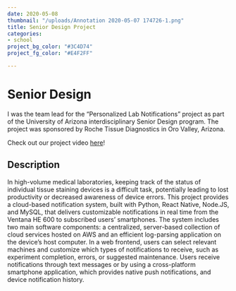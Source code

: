 ```yaml
---
date: 2020-05-08
thumbnail: "/uploads/Annotation 2020-05-07 174726-1.png"
title: Senior Design Project
categories:
- school
project_bg_color: "#3C4D74"
project_fg_color: "#E4F2FF"

---
```

# Senior Design

I was the team lead for the “Personalized Lab Notifications” project as part of the University of Arizona interdisciplinary Senior Design program. The project was sponsored by Roche Tissue Diagnostics in Oro Valley, Arizona.

Check out our project video [here](https://www.youtube.com/watch?v=luj8VZDx2HI)!

## Description

In high-volume medical laboratories, keeping track of the status of individual tissue staining devices is a difficult task, potentially leading to lost productivity or decreased awareness of device errors. This project provides a cloud-based notification system, built with Python, React Native, Node.JS, and MySQL, that delivers customizable notifications in real time from the Ventana HE 600 to subscribed users’ smartphones. The system includes two main software components: a centralized, server-based collection of cloud services hosted on AWS and an efficient log-parsing application on the device’s host computer. In a web frontend, users can select relevant machines and customize which types of notifications to receive, such as experiment completion, errors, or suggested maintenance. Users receive notifications through text messages or by using a cross-platform smartphone application, which provides native push notifications, and device notification history.